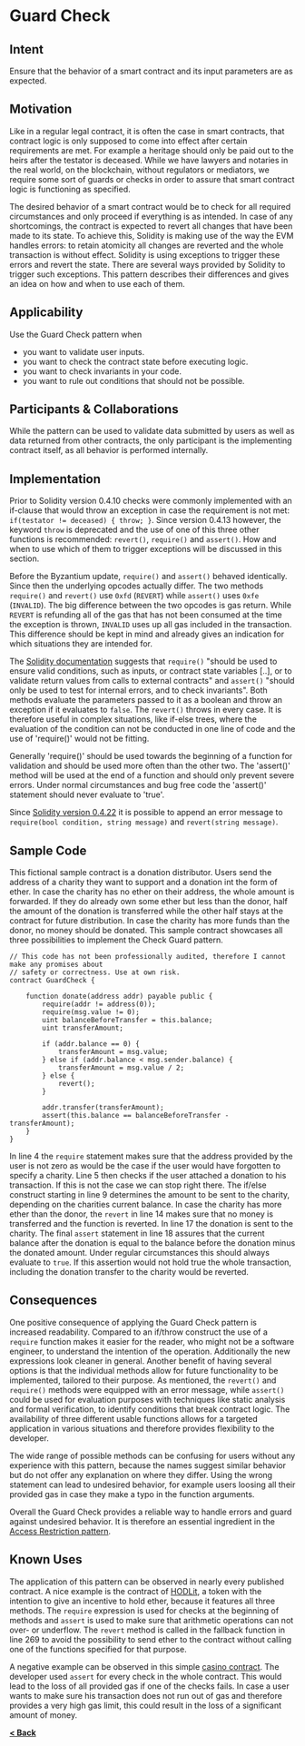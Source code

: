 # Guard Check

## Intent

Ensure that the behavior of a smart contract and its input parameters are as expected.

## Motivation

Like in a regular legal contract, it is often the case in smart contracts, that contract logic is only supposed to come into effect after certain requirements are met. For example a heritage should only be paid out to the heirs after the testator is deceased. While we have lawyers and notaries in the real world, on the blockchain, without regulators or mediators, we require some sort of guards or checks in order to assure that smart contract logic is functioning as specified.

The desired behavior of a smart contract would be to check for all required circumstances and only proceed if everything is as intended. In case of any shortcomings, the contract is expected to revert all changes that have been made to its state. To achieve this, Solidity is making use of the way the EVM handles errors: to retain atomicity all changes are reverted and the whole transaction is without effect. Solidity is using exceptions to trigger these errors and revert the state. There are several ways provided by Solidity to trigger such exceptions. This pattern describes their differences and gives an idea on how and when to use each of them.

## Applicability
Use the Guard Check pattern when
* you want to validate user inputs.
* you want to check the contract state before executing logic.
* you want to check invariants in your code.
* you want to rule out conditions that should not be possible.

## Participants & Collaborations

While the pattern can be used to validate data submitted by users as well as data returned from other contracts, the only participant is the implementing contract itself, as all behavior is performed internally.

## Implementation
Prior to Solidity version 0.4.10 checks were commonly implemented with an if-clause that would throw an exception in case the requirement is not met: `if(testator != deceased) { throw; }`. Since version 0.4.13 however, the keyword `throw` is deprecated and the use of one of this three other functions is recommended: `revert()`, `require()` and `assert()`. How and when to use which of them to trigger exceptions will be discussed in this section.

Before the Byzantium update, `require()` and `assert()` behaved identically. Since then the underlying opcodes actually differ. The two methods `require()` and `revert()` use `0xfd` (`REVERT`) while `assert()` uses `0xfe` (`INVALID`). The big difference between the two opcodes is gas return. While `REVERT` is refunding all of the gas that has not been consumed at the time the exception is thrown, `INVALID` uses up all gas included in the transaction. This difference should be kept in mind and already gives an indication for which situations they are intended for.

The [Solidity documentation](http://solidity.readthedocs.io/en/v0.4.21/#) suggests that `require()` "should be used to ensure valid conditions, such as inputs, or contract state variables [..], or to validate return values from calls to external contracts" and `assert()` "should only be used to test for internal errors, and to check invariants". Both methods evaluate the parameters passed to it as a boolean and throw an exception if it evaluates to `false`. The `revert()` throws in every case. It is therefore useful in complex situations, like if-else trees, where the evaluation of the condition can not be conducted in one line of code and the use of 'require()' would not be fitting.

Generally 'require()' should be used towards the beginning of a function for validation and should be used more often than the other two.  The 'assert()' method will be used at the end of a function and should only prevent severe errors. Under normal circumstances and bug free code the 'assert()' statement should never evaluate to 'true'.

Since [Solidity version 0.4.22](https://solidity.readthedocs.io/en/v0.4.22/units-and-global-variables.html#error-handling) it is possible to append an error message to `require(bool condition, string message)` and `revert(string message)`.

## Sample Code
This fictional sample contract is a donation distributor. Users send the address of a charity they want to support and a donation int the form of ether. In case the charity has no ether on their address, the whole amount is forwarded. If they do already own some ether but less than the donor, half the amount of the donation is transferred while the other half stays at the contract for future distribution. In case the charity has more funds than the donor, no money should be donated. This sample contract showcases all three possibilities to implement the Check Guard pattern. 
```Solidity
// This code has not been professionally audited, therefore I cannot make any promises about
// safety or correctness. Use at own risk.
contract GuardCheck {
    
    function donate(address addr) payable public {
        require(addr != address(0));
        require(msg.value != 0);
        uint balanceBeforeTransfer = this.balance;
        uint transferAmount;
        
        if (addr.balance == 0) {
            transferAmount = msg.value;
        } else if (addr.balance < msg.sender.balance) {
            transferAmount = msg.value / 2;
        } else {
            revert();
        }
        
        addr.transfer(transferAmount);
        assert(this.balance == balanceBeforeTransfer - transferAmount);      
    }
}
```

In line 4 the `require` statement makes sure that the address provided by the user is not zero as would be the case if the user would have forgotten to specify a charity. Line 5 then checks if the user attached a donation to his transaction. If this is not the case we can stop right there. The if/else construct starting in line 9 determines the amount to be sent to the charity, depending on the charities current balance. In case the charity has more ether than the donor, the `revert` in line 14 makes sure that no money is transferred and the function is reverted. In line 17 the donation is sent to the charity. The final `assert` statement in line 18 assures that the current balance after the donation is equal to the balance before the donation minus the donated amount. Under regular circumstances this should always evaluate to `true`. If this assertion would not hold true the whole transaction, including the donation transfer to the charity would be reverted.

## Consequences

One positive consequence of applying the Guard Check pattern is increased readability. Compared to an if/throw construct the use of a `require` function makes it easier for the reader, who might not be a software engineer, to understand the intention of the operation. Additionally the new expressions look cleaner in general. Another benefit of having several options is that the individual methods allow for future functionality to be implemented, tailored to their purpose. As mentioned, the `revert()` and `require()` methods were equipped with an error message, while `assert()` could be used for evaluation purposes with techniques like static analysis and formal verification, to identify conditions that break contract logic. The availability of three different usable functions allows for a targeted application in various situations and therefore provides flexibility to the developer. 

The wide range of possible methods can be confusing for users without any experience with this pattern, because the names suggest similar behavior but do not offer any explanation on where they differ. Using the wrong statement can lead to undesired behavior, for example users loosing all their provided gas in case they make a typo in the function arguments.

Overall the Guard Check provides a reliable way to handle errors and guard against undesired behavior. It is therefore an essential ingredient in the [Access Restriction pattern](https://fravoll.github.io/solidity-patterns/access_restriction.html). 

## Known Uses

The application of this pattern can be observed in nearly every published contract. A nice example is the contract of [HODLit](https://etherscan.io/address/0x24021d38DB53A938446eCB0a31B1267764d9d63D), a token with the intention to give an incentive to hold ether, because it features all three methods. The `require` expression is used for checks at the beginning of methods and `assert` is used to make sure that arithmetic operations can not over- or underflow. The `revert` method is called in the fallback function in line 269 to avoid the possibility to send ether to the contract without calling one of the functions specified for that purpose.

A negative example can be observed in this simple [casino contract](https://github.com/merlox/casino-ethereum/blob/master/contracts/Casino.sol). The developer used `assert` for every check in the whole contract. This would lead to the loss of all provided gas if one of the checks fails. In case a user wants to make sure his transaction does not run out of gas and therefore provides a very high gas limit, this could result in the loss of a significant amount of money.

[**< Back**](https://fravoll.github.io/solidity-patterns/)
